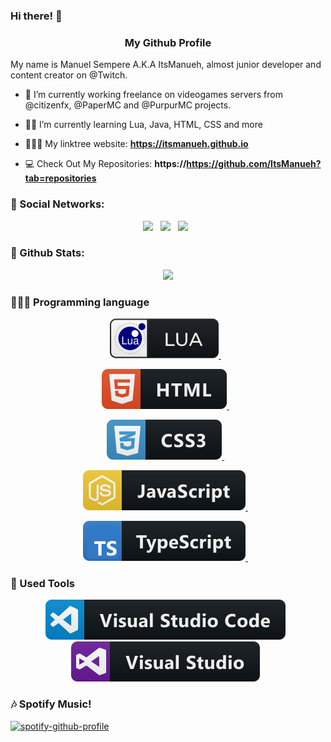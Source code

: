 ### Hi there! 👋
<h3 align="center">My Github Profile</h3>

My name is Manuel Sempere A.K.A ItsManueh, almost junior developer and content creator on @Twitch.

- 🔭 I’m currently working freelance on videogames servers from @citizenfx, @PaperMC and @PurpurMC projects.

- 👦🏽 I’m currently learning Lua, Java, HTML, CSS and more

- 👨🏽‍💻 My linktree website: **https://itsmanueh.github.io**

- 💻 Check Out My Repositories: **https://https://github.com/ItsManueh?tab=repositories**


### 📳 Social Networks:
<p align='center'>
<a href="https://www.twitch.tv/ItsManueh_"><img height="70" src="https://cdn3.iconfinder.com/data/icons/popular-services-brands-vol-2/512/twitch-512.png"></a>&nbsp;&nbsp;   
<a href="https://twitter.com/IlloManueh_"><img height="70" src="https://cdn4.iconfinder.com/data/icons/social-media-icons-the-circle-set/48/twitter_circle-512.png"></a>&nbsp;&nbsp;
<a href="https://instagram.com/itsmanueh"><img height="70" src="https://cdn4.iconfinder.com/data/icons/social-messaging-ui-color-shapes-2-free/128/social-instagram-new-circle-256.png"></a>&nbsp;&nbsp;
</p>
 
### 🤖 Github Stats:

<div align="center">
        <a href="https://www.paypal.com/donate/?hosted_button_id=STKUZCNDTBD5N"><img width="45%" src="https://github-readme-stats.vercel.app/api?username=itsmanueh&layout=compact&theme=react&hide_border=true&show_icons=true"/></a>
 </div>
 
### 👨🏻‍💻 Programming language

<p align="center">
      <a href=""><a href=""><a href=""><a href=""><img src="https://github.com/YisusOnDev/YisusOnDev/blob/8659315da5ae39e2635e7d2c1e2a6317163e3c72/lua.svg"/>
</a>&nbsp;&nbsp;
<p align="center">
      <a href=""><a href=""><a href=""><a href=""><img src="https://github.com/MikeCodesDotNET/ColoredBadges/blob/master/svg/dev/languages/html.svg"/>
</a>&nbsp;&nbsp;
<p align="center">
      <a href=""><a href=""><a href=""><img src="https://github.com/MikeCodesDotNET/ColoredBadges/blob/master/svg/dev/languages/css3.svg"/>
</a>&nbsp;&nbsp;
<p align="center">
      <a href=""><a href=""><img src="https://github.com/MikeCodesDotNET/ColoredBadges/blob/master/svg/dev/languages/js.svg"/>
</a>&nbsp;&nbsp;
<p align="center">
      <a href=""><img src="https://github.com/YisusOnDev/YisusOnDev/blob/main/typescript.svg"/>
</a>&nbsp;&nbsp;
    </p>

### 💾 Used Tools

<p align="center">
      <a href="https://code.visualstudio.com"><img src="https://github.com/MikeCodesDotNET/ColoredBadges/blob/master/svg/dev/tools/visualstudio_code.svg"/></a>&nbsp;&nbsp;
      <a href="https://visualstudio.microsoft.com"><img src="https://github.com/MikeCodesDotNET/ColoredBadges/blob/master/svg/dev/tools/visualstudio.svg"/></a>&nbsp;&nbsp;
   </p>


### 🎶 Spotify Music!
[![spotify-github-profile](https://spotify-github-profile.vercel.app/api/view?uid=facinglife&cover_image=true&theme=novatorem)](https://spotify-github-profile.vercel.app/api/view?uid=facinglife&redirect=true)
